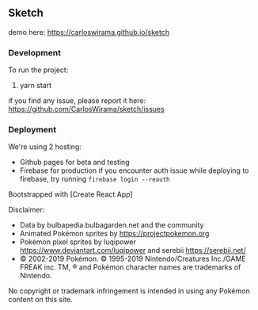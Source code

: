 ## Sketch

demo here: https://carloswirama.github.io/sketch

### Development

To run the project:
1. yarn start

if you find any issue, please report it here: https://github.com/CarlosWirama/sketch/issues

### Deployment
We're using 2 hosting:
- Github pages for beta and testing
- Firebase for production
if you encounter auth issue while deploying to firebase, try running `firebase login --reauth`

Bootstrapped with [Create React App]

Disclaimer:
- Data by bulbapedia.bulbagarden.net and the community
- Animated Pokémon sprites by https://projectpokemon.org
- Pokémon pixel sprites by luqipower https://www.deviantart.com/luqipower and serebii https://serebii.net/
- © 2002-2019 Pokémon. © 1995-2019 Nintendo/Creatures Inc./GAME FREAK inc. TM, ® and Pokémon character names are trademarks of Nintendo.

No copyright or trademark infringement is intended in using any Pokémon content on this site.
